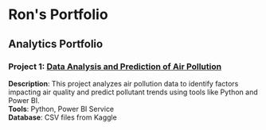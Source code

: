 # Ron's Portfolio

## Analytics Portfolio

### Project 1: [Data Analysis and Prediction of Air Pollution](https://ronmarke.github.io/final_bootcamp_project/Data%20Analysis%20and%20Prediction%20of%20Air%20Pollution)
**Description**: This project analyzes air pollution data to identify factors impacting air quality and predict pollutant trends using tools like Python and Power BI.  
**Tools**: Python, Power BI Service  
**Database**: CSV files from Kaggle
